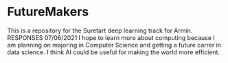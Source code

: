 # FutureMakers

This is a repository for the Suretart deep learning track for Armin.
RESPONSES
07/06/2021
I hope to learn more about computing because I am planning on majoring in Computer Science and getting a future carrer in data science. I think AI could be useful for making the world more efficient. 
